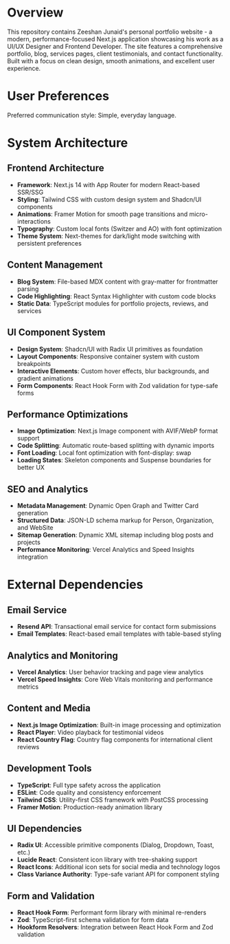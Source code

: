 # Overview

This repository contains Zeeshan Junaid's personal portfolio website - a modern, performance-focused Next.js application showcasing his work as a UI/UX Designer and Frontend Developer. The site features a comprehensive portfolio, blog, services pages, client testimonials, and contact functionality. Built with a focus on clean design, smooth animations, and excellent user experience.

# User Preferences

Preferred communication style: Simple, everyday language.

# System Architecture

## Frontend Architecture
- **Framework**: Next.js 14 with App Router for modern React-based SSR/SSG
- **Styling**: Tailwind CSS with custom design system and Shadcn/UI components
- **Animations**: Framer Motion for smooth page transitions and micro-interactions
- **Typography**: Custom local fonts (Switzer and AO) with font optimization
- **Theme System**: Next-themes for dark/light mode switching with persistent preferences

## Content Management
- **Blog System**: File-based MDX content with gray-matter for frontmatter parsing
- **Code Highlighting**: React Syntax Highlighter with custom code blocks
- **Static Data**: TypeScript modules for portfolio projects, reviews, and services

## UI Component System
- **Design System**: Shadcn/UI with Radix UI primitives as foundation
- **Layout Components**: Responsive container system with custom breakpoints
- **Interactive Elements**: Custom hover effects, blur backgrounds, and gradient animations
- **Form Components**: React Hook Form with Zod validation for type-safe forms

## Performance Optimizations
- **Image Optimization**: Next.js Image component with AVIF/WebP format support
- **Code Splitting**: Automatic route-based splitting with dynamic imports
- **Font Loading**: Local font optimization with font-display: swap
- **Loading States**: Skeleton components and Suspense boundaries for better UX

## SEO and Analytics
- **Metadata Management**: Dynamic Open Graph and Twitter Card generation
- **Structured Data**: JSON-LD schema markup for Person, Organization, and WebSite
- **Sitemap Generation**: Dynamic XML sitemap including blog posts and projects
- **Performance Monitoring**: Vercel Analytics and Speed Insights integration

# External Dependencies

## Email Service
- **Resend API**: Transactional email service for contact form submissions
- **Email Templates**: React-based email templates with table-based styling

## Analytics and Monitoring
- **Vercel Analytics**: User behavior tracking and page view analytics
- **Vercel Speed Insights**: Core Web Vitals monitoring and performance metrics

## Content and Media
- **Next.js Image Optimization**: Built-in image processing and optimization
- **React Player**: Video playback for testimonial videos
- **React Country Flag**: Country flag components for international client reviews

## Development Tools
- **TypeScript**: Full type safety across the application
- **ESLint**: Code quality and consistency enforcement
- **Tailwind CSS**: Utility-first CSS framework with PostCSS processing
- **Framer Motion**: Production-ready animation library

## UI Dependencies
- **Radix UI**: Accessible primitive components (Dialog, Dropdown, Toast, etc.)
- **Lucide React**: Consistent icon library with tree-shaking support
- **React Icons**: Additional icon sets for social media and technology logos
- **Class Variance Authority**: Type-safe variant API for component styling

## Form and Validation
- **React Hook Form**: Performant form library with minimal re-renders
- **Zod**: TypeScript-first schema validation for form data
- **Hookform Resolvers**: Integration between React Hook Form and Zod validation